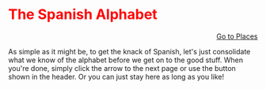 <h1 style="color:red;"> The Spanish Alphabet </h1>

<p>
  <a style="float:right;" href="page3.html" class="btn2"> Go to Places</a>
  </p> 
  <div style="clear:both;"> </div>

<p> As simple as it might be, to get the knack of Spanish, let's just consolidate what we know of the alphabet before we get on to the good stuff. When you're done, simply click the arrow to the next page or use the button shown in the header. Or you can just stay here as long as you like! </p>

